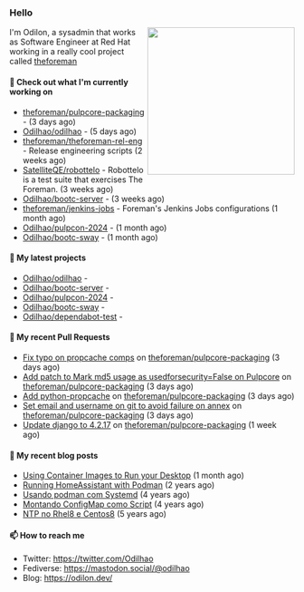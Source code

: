 ### Hello

<img align="right" src="https://avatars.githubusercontent.com/odilhao" width="260">

I'm Odilon, a sysadmin that works as Software Engineer at Red Hat working in a really cool project called [theforeman](https://theforeman.org/)

#### 👷 Check out what I'm currently working on

- [theforeman/pulpcore-packaging](https://github.com/theforeman/pulpcore-packaging) -  (3 days ago)
- [Odilhao/odilhao](https://github.com/Odilhao/odilhao) -  (5 days ago)
- [theforeman/theforeman-rel-eng](https://github.com/theforeman/theforeman-rel-eng) - Release engineering scripts (2 weeks ago)
- [SatelliteQE/robottelo](https://github.com/SatelliteQE/robottelo) - Robottelo is a test suite that exercises The Foreman. (3 weeks ago)
- [Odilhao/bootc-server](https://github.com/Odilhao/bootc-server) -  (3 weeks ago)
- [theforeman/jenkins-jobs](https://github.com/theforeman/jenkins-jobs) - Foreman&#39;s Jenkins Jobs configurations (1 month ago)
- [Odilhao/pulpcon-2024](https://github.com/Odilhao/pulpcon-2024) -  (1 month ago)
- [Odilhao/bootc-sway](https://github.com/Odilhao/bootc-sway) -  (1 month ago)

#### 🌱 My latest projects

- [Odilhao/odilhao](https://github.com/Odilhao/odilhao) - 
- [Odilhao/bootc-server](https://github.com/Odilhao/bootc-server) - 
- [Odilhao/pulpcon-2024](https://github.com/Odilhao/pulpcon-2024) - 
- [Odilhao/bootc-sway](https://github.com/Odilhao/bootc-sway) - 
- [Odilhao/dependabot-test](https://github.com/Odilhao/dependabot-test) - 

#### 🔨 My recent Pull Requests

- [Fix typo on propcache comps](https://github.com/theforeman/pulpcore-packaging/pull/1493) on [theforeman/pulpcore-packaging](https://github.com/theforeman/pulpcore-packaging) (3 days ago)
- [Add patch to Mark md5 usage as usedforsecurity=False on Pulpcore](https://github.com/theforeman/pulpcore-packaging/pull/1492) on [theforeman/pulpcore-packaging](https://github.com/theforeman/pulpcore-packaging) (3 days ago)
- [Add python-propcache](https://github.com/theforeman/pulpcore-packaging/pull/1491) on [theforeman/pulpcore-packaging](https://github.com/theforeman/pulpcore-packaging) (3 days ago)
- [Set email and username on git to avoid failure on annex](https://github.com/theforeman/pulpcore-packaging/pull/1487) on [theforeman/pulpcore-packaging](https://github.com/theforeman/pulpcore-packaging) (3 days ago)
- [Update django to 4.2.17](https://github.com/theforeman/pulpcore-packaging/pull/1476) on [theforeman/pulpcore-packaging](https://github.com/theforeman/pulpcore-packaging) (1 week ago)

#### 📜 My recent blog posts

- [Using Container Images to Run your Desktop](https://odilon.dev/2024/10/29/building-a-desktop-with-bootc/) (1 month ago)
- [Running HomeAssistant with Podman](https://odilon.dev/2022/12/20/homeassistant-with-podman/) (2 years ago)
- [Usando podman com Systemd](https://odilon.dev/2020/06/30/usando-podman-com-systemd/) (4 years ago)
- [Montando ConfigMap como Script](https://odilon.dev/2020/03/08/montando-configmap-como-script/) (4 years ago)
- [NTP no Rhel8 e Centos8](https://odilon.dev/2019/09/17/2019-09-17-ntp-rhel8-centos8/) (5 years ago)


#### 📫 How to reach me

- Twitter: https://twitter.com/Odilhao
- Fediverse: https://mastodon.social/@odilhao
- Blog: https://odilon.dev/

